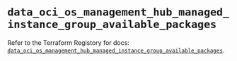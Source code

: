 # `data_oci_os_management_hub_managed_instance_group_available_packages`

Refer to the Terraform Registory for docs: [`data_oci_os_management_hub_managed_instance_group_available_packages`](https://registry.terraform.io/providers/oracle/oci/6.18.0/docs/data-sources/os_management_hub_managed_instance_group_available_packages).
